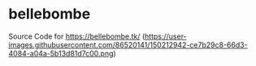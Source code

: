 # bellebombe
Source Code for https://bellebombe.tk/
(https://user-images.githubusercontent.com/86520141/150212942-ce7b29c8-66d3-4084-a04a-5b13d81d7c00.png)

